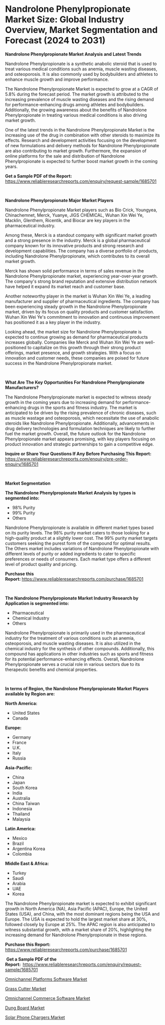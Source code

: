 <p><h1>Nandrolone Phenylpropionate Market Size: Global Industry Overview, Market Segmentation and Forecast (2024 to 2031)</h1></p><p><strong>Nandrolone Phenylpropionate Market Analysis and Latest Trends</strong></p>
<p><p>Nandrolone Phenylpropionate is a synthetic anabolic steroid that is used to treat various medical conditions such as anemia, muscle wasting diseases, and osteoporosis. It is also commonly used by bodybuilders and athletes to enhance muscle growth and improve performance.</p><p>The Nandrolone Phenylpropionate Market is expected to grow at a CAGR of 5.8% during the forecast period. The market growth is attributed to the increasing prevalence of muscle wasting diseases and the rising demand for performance-enhancing drugs among athletes and bodybuilders. Additionally, the growing awareness about the benefits of Nandrolone Phenylpropionate in treating various medical conditions is also driving market growth.</p><p>One of the latest trends in the Nandrolone Phenylpropionate Market is the increasing use of the drug in combination with other steroids to maximize its effects. Research and development activities focusing on the development of new formulations and delivery methods for Nandrolone Phenylpropionate are also contributing to market growth. Furthermore, the expansion of online platforms for the sale and distribution of Nandrolone Phenylpropionate is expected to further boost market growth in the coming years.</p></p>
<p><strong>Get a Sample PDF of the Report:&nbsp;</strong> <a href="https://www.reliableresearchreports.com/enquiry/request-sample/1685701">https://www.reliableresearchreports.com/enquiry/request-sample/1685701</a></p>
<p>&nbsp;</p>
<p><strong>Nandrolone Phenylpropionate Major Market Players</strong></p>
<p><p>Nandrolone Phenylpropionate Market players such as Bio Crick, Youngyea, Chinachemnet, Merck, Yuanye, JIGS CHEMICAL, Wuhan Xin Wei Ye, Macklin, Glenthem, Ricentik, and Biocar are key players in the pharmaceutical industry.</p><p>Among these, Merck is a standout company with significant market growth and a strong presence in the industry. Merck is a global pharmaceutical company known for its innovative products and strong research and development capabilities. The company has a diverse portfolio of products, including Nandrolone Phenylpropionate, which contributes to its overall market growth.</p><p>Merck has shown solid performance in terms of sales revenue in the Nandrolone Phenylpropionate market, experiencing year-over-year growth. The company's strong brand reputation and extensive distribution network have helped it expand its market reach and customer base.</p><p>Another noteworthy player in the market is Wuhan Xin Wei Ye, a leading manufacturer and supplier of pharmaceutical ingredients. The company has been experiencing steady growth in the Nandrolone Phenylpropionate market, driven by its focus on quality products and customer satisfaction. Wuhan Xin Wei Ye's commitment to innovation and continuous improvement has positioned it as a key player in the industry.</p><p>Looking ahead, the market size for Nandrolone Phenylpropionate is expected to continue growing as demand for pharmaceutical products increases globally. Companies like Merck and Wuhan Xin Wei Ye are well-positioned to capitalize on this growth through their strong product offerings, market presence, and growth strategies. With a focus on innovation and customer needs, these companies are poised for future success in the Nandrolone Phenylpropionate market.</p></p>
<p>&nbsp;</p>
<p><strong>What Are The Key Opportunities For Nandrolone Phenylpropionate Manufacturers?</strong></p>
<p><p>The Nandrolone Phenylpropionate market is expected to witness steady growth in the coming years due to increasing demand for performance-enhancing drugs in the sports and fitness industry. The market is anticipated to be driven by the rising prevalence of chronic diseases, such as muscle wastage and osteoporosis, which necessitate the use of anabolic steroids like Nandrolone Phenylpropionate. Additionally, advancements in drug delivery technologies and formulation techniques are likely to further fuel the market growth. Overall, the future outlook for the Nandrolone Phenylpropionate market appears promising, with key players focusing on product innovation and strategic partnerships to gain a competitive edge.</p></p>
<p><strong>Inquire or Share Your Questions If Any Before Purchasing This Report:</strong> <a href="https://www.reliableresearchreports.com/enquiry/pre-order-enquiry/1685701">https://www.reliableresearchreports.com/enquiry/pre-order-enquiry/1685701</a></p>
<p>&nbsp;</p>
<p><strong>Market Segmentation</strong></p>
<p><strong>The Nandrolone Phenylpropionate Market Analysis by types is segmented into:</strong></p>
<p><ul><li>98% Purity</li><li>99% Purity</li><li>Others</li></ul></p>
<p><p>Nandrolone Phenylpropionate is available in different market types based on its purity levels. The 98% purity market caters to those looking for a high-quality product at a slightly lower cost. The 99% purity market targets customers seeking the purest form of the compound for optimal results. The Others market includes variations of Nandrolone Phenylpropionate with different levels of purity or added ingredients to cater to specific preferences or needs of consumers. Each market type offers a different level of product quality and pricing.</p></p>
<p><strong>Purchase this Report:&nbsp;</strong><a href="https://www.reliableresearchreports.com/purchase/1685701">https://www.reliableresearchreports.com/purchase/1685701</a></p>
<p>&nbsp;</p>
<p><strong>The Nandrolone Phenylpropionate Market Industry Research by Application is segmented into:</strong></p>
<p><ul><li>Pharmaceutical</li><li>Chemical Industry</li><li>Others</li></ul></p>
<p><p>Nandrolone Phenylpropionate is primarily used in the pharmaceutical industry for the treatment of various conditions such as anemia, osteoporosis, and muscle wasting diseases. It is also utilized in the chemical industry for the synthesis of other compounds. Additionally, this compound has applications in other industries such as sports and fitness for its potential performance-enhancing effects. Overall, Nandrolone Phenylpropionate serves a crucial role in various sectors due to its therapeutic benefits and chemical properties.</p></p>
<p>&nbsp;</p>
<p><strong>In terms of Region, the Nandrolone Phenylpropionate Market Players available by Region are:</strong></p>
<p>
    <p> <strong> North America: </strong>
        <ul>
            <li>United States</li>
            <li>Canada</li>
        </ul>
        </p> 
    <p> <strong> Europe: </strong>
        <ul>
            <li>Germany</li>
            <li>France</li>
            <li>U.K.</li>
            <li>Italy</li>
            <li>Russia</li>
        </ul>
        </p> 
    <p> <strong> Asia-Pacific: </strong>
        <ul>
            <li>China</li>
            <li>Japan</li>
            <li>South Korea</li>
            <li>India</li>
            <li>Australia</li>
            <li>China Taiwan</li>
            <li>Indonesia</li>
            <li>Thailand</li>
            <li>Malaysia</li>
        </ul>
        </p> 
    <p> <strong> Latin America: </strong>
        <ul>
            <li>Mexico</li>
            <li>Brazil</li>
            <li>Argentina Korea</li>
            <li>Colombia</li>
        </ul>
        </p> 
    <p> <strong> Middle East & Africa: </strong>
        <ul>
            <li>Turkey</li>
            <li>Saudi</li>
            <li>Arabia</li>
            <li>UAE</li>
            <li>Korea</li>
        </ul>
    </p>
    </p>
<p><p>The Nandrolone Phenylpropionate market is expected to exhibit significant growth in North America (NA), Asia Pacific (APAC), Europe, the United States (USA), and China, with the most dominant regions being the USA and Europe. The USA is expected to hold the largest market share at 30%, followed closely by Europe at 25%. The APAC region is also anticipated to witness substantial growth, with a market share of 20%, highlighting the increasing demand for Nandrolone Phenylpropionate in these regions.</p></p>
<p><strong>Purchase this Report: </strong><a href="https://www.reliableresearchreports.com/purchase/1685701">https://www.reliableresearchreports.com/purchase/1685701</a></p>
<p>&nbsp;<strong>Get a Sample PDF of the Report:&nbsp;&nbsp;</strong><a href="https://www.reliableresearchreports.com/enquiry/request-sample/1685701">https://www.reliableresearchreports.com/enquiry/request-sample/1685701</a></p>
<p><strong></strong></p>
<p><p><a href="https://github.com/GroverBarry/Market-Research-Report-List-4/blob/main/omnichannel-platforms-software-market.md">Omnichannel Platforms Software Market</a></p><p><a href="https://github.com/johnbach50/Market-Research-Report-List-2/blob/main/grass-cutter-market.md">Grass Cutter Market</a></p><p><a href="https://github.com/kathiaseamanalvaradovlprc2h/Market-Research-Report-List-1/blob/main/omnichannel-commerce-software-market.md">Omnichannel Commerce Software Market</a></p><p><a href="https://github.com/lylyparadise/Market-Research-Report-List-2/blob/main/dung-board-market.md">Dung Board Market</a></p><p><a href="https://github.com/wusalecollins540tpqoz/Market-Research-Report-List-1/blob/main/solar-phone-chargers-market.md">Solar Phone Chargers Market</a></p></p>